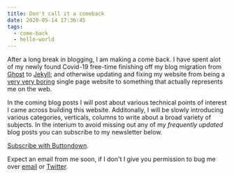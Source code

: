 ```yaml
---
title: Don't call it a comeback
date: 2020-05-14 17:36:45
tags:
  - come-back
  - hello-world
---
```


After a long break in blogging, I am making a come back. I have spent alot of my
newly found Covid-19 free-time finishing off my blog migration from
[Ghost](https://ghost.org) to [Jekyll](https://jekyllrb.com); and otherwise
updating and fixing my website from being a
[very very boring](https://web.archive.org/web/20180831040610/https://jden.me/)
single page website to something that actually represents me on the web.

In the coming blog posts I will post about various technical points of interest
I came across building this website. Additonally, I will be slowly introducing
various categories, verticals, columns to write about a broad variety of
subjects. In the interium to avoid missing out any of my _frequently updated_
blog posts you can subscribe to my newsletter below.

[Subscribe with Buttondown](https://buttondown.email/jden).

Expect an email from me soon, if I don't I give you permission to bug me over
[email](/about#contact) or [Twitter](https://twitter.com/jden).
